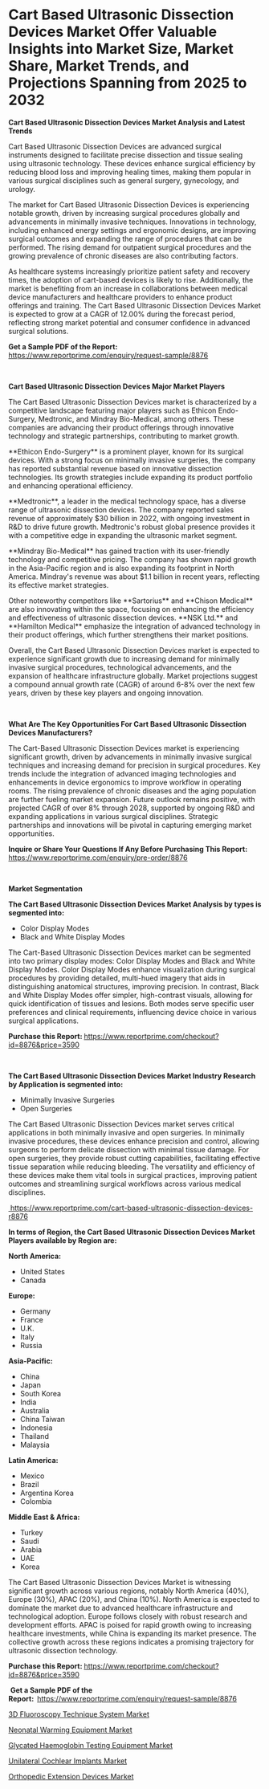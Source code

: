 <p><h1>Cart Based Ultrasonic Dissection Devices Market Offer Valuable Insights into Market Size, Market Share, Market Trends, and Projections Spanning from 2025 to 2032</h1></p><p><strong>Cart Based Ultrasonic Dissection Devices Market Analysis and Latest Trends</strong></p>
<p><p>Cart Based Ultrasonic Dissection Devices are advanced surgical instruments designed to facilitate precise dissection and tissue sealing using ultrasonic technology. These devices enhance surgical efficiency by reducing blood loss and improving healing times, making them popular in various surgical disciplines such as general surgery, gynecology, and urology. </p><p>The market for Cart Based Ultrasonic Dissection Devices is experiencing notable growth, driven by increasing surgical procedures globally and advancements in minimally invasive techniques. Innovations in technology, including enhanced energy settings and ergonomic designs, are improving surgical outcomes and expanding the range of procedures that can be performed. The rising demand for outpatient surgical procedures and the growing prevalence of chronic diseases are also contributing factors. </p><p>As healthcare systems increasingly prioritize patient safety and recovery times, the adoption of cart-based devices is likely to rise. Additionally, the market is benefiting from an increase in collaborations between medical device manufacturers and healthcare providers to enhance product offerings and training. The Cart Based Ultrasonic Dissection Devices Market is expected to grow at a CAGR of 12.00% during the forecast period, reflecting strong market potential and consumer confidence in advanced surgical solutions.</p></p>
<p><strong>Get a Sample PDF of the Report:&nbsp;</strong> <a href="https://www.reportprime.com/enquiry/request-sample/8876?utm_campaign=1080&utm_medium=2&utm_source=Github&utm_content=ia&utm_term=20032025&utm_id=cart-based-ultrasonic-dissection-devices">https://www.reportprime.com/enquiry/request-sample/8876</a></p>
<p>&nbsp;</p>
<p><strong>Cart Based Ultrasonic Dissection Devices Major Market Players</strong></p>
<p><p>The Cart Based Ultrasonic Dissection Devices market is characterized by a competitive landscape featuring major players such as Ethicon Endo-Surgery, Medtronic, and Mindray Bio-Medical, among others. These companies are advancing their product offerings through innovative technology and strategic partnerships, contributing to market growth.</p><p>**Ethicon Endo-Surgery** is a prominent player, known for its surgical devices. With a strong focus on minimally invasive surgeries, the company has reported substantial revenue based on innovative dissection technologies. Its growth strategies include expanding its product portfolio and enhancing operational efficiency.</p><p>**Medtronic**, a leader in the medical technology space, has a diverse range of ultrasonic dissection devices. The company reported sales revenue of approximately $30 billion in 2022, with ongoing investment in R&D to drive future growth. Medtronic's robust global presence provides it with a competitive edge in expanding the ultrasonic market segment.</p><p>**Mindray Bio-Medical** has gained traction with its user-friendly technology and competitive pricing. The company has shown rapid growth in the Asia-Pacific region and is also expanding its footprint in North America. Mindray's revenue was about $1.1 billion in recent years, reflecting its effective market strategies.</p><p>Other noteworthy competitors like **Sartorius** and **Chison Medical** are also innovating within the space, focusing on enhancing the efficiency and effectiveness of ultrasonic dissection devices. **NSK Ltd.** and **Hamilton Medical** emphasize the integration of advanced technology in their product offerings, which further strengthens their market positions.</p><p>Overall, the Cart Based Ultrasonic Dissection Devices market is expected to experience significant growth due to increasing demand for minimally invasive surgical procedures, technological advancements, and the expansion of healthcare infrastructure globally. Market projections suggest a compound annual growth rate (CAGR) of around 6-8% over the next few years, driven by these key players and ongoing innovation.</p></p>
<p>&nbsp;</p>
<p><strong>What Are The Key Opportunities For Cart Based Ultrasonic Dissection Devices Manufacturers?</strong></p>
<p><p>The Cart-Based Ultrasonic Dissection Devices market is experiencing significant growth, driven by advancements in minimally invasive surgical techniques and increasing demand for precision in surgical procedures. Key trends include the integration of advanced imaging technologies and enhancements in device ergonomics to improve workflow in operating rooms. The rising prevalence of chronic diseases and the aging population are further fueling market expansion. Future outlook remains positive, with projected CAGR of over 8% through 2028, supported by ongoing R&D and expanding applications in various surgical disciplines. Strategic partnerships and innovations will be pivotal in capturing emerging market opportunities.</p></p>
<p><strong>Inquire or Share Your Questions If Any Before Purchasing This Report:</strong> <a href="https://www.reportprime.com/enquiry/pre-order/8876?utm_campaign=1080&utm_medium=2&utm_source=Github&utm_content=ia&utm_term=20032025&utm_id=cart-based-ultrasonic-dissection-devices">https://www.reportprime.com/enquiry/pre-order/8876</a></p>
<p>&nbsp;</p>
<p><strong>Market Segmentation</strong></p>
<p><strong>The Cart Based Ultrasonic Dissection Devices Market Analysis by types is segmented into:</strong></p>
<p><ul><li>Color Display Modes</li><li>Black and White Display Modes</li></ul></p>
<p><p>The Cart-Based Ultrasonic Dissection Devices market can be segmented into two primary display modes: Color Display Modes and Black and White Display Modes. Color Display Modes enhance visualization during surgical procedures by providing detailed, multi-hued imagery that aids in distinguishing anatomical structures, improving precision. In contrast, Black and White Display Modes offer simpler, high-contrast visuals, allowing for quick identification of tissues and lesions. Both modes serve specific user preferences and clinical requirements, influencing device choice in various surgical applications.</p></p>
<p><strong>Purchase this Report:&nbsp;</strong><a href="https://www.reportprime.com/checkout?id=8876&price=3590&utm_campaign=1080&utm_medium=2&utm_source=Github&utm_content=ia&utm_term=20032025&utm_id=cart-based-ultrasonic-dissection-devices">https://www.reportprime.com/checkout?id=8876&price=3590</a></p>
<p>&nbsp;</p>
<p><strong>The Cart Based Ultrasonic Dissection Devices Market Industry Research by Application is segmented into:</strong></p>
<p><ul><li>Minimally Invasive Surgeries</li><li>Open Surgeries</li></ul></p>
<p><p>The Cart Based Ultrasonic Dissection Devices market serves critical applications in both minimally invasive and open surgeries. In minimally invasive procedures, these devices enhance precision and control, allowing surgeons to perform delicate dissection with minimal tissue damage. For open surgeries, they provide robust cutting capabilities, facilitating effective tissue separation while reducing bleeding. The versatility and efficiency of these devices make them vital tools in surgical practices, improving patient outcomes and streamlining surgical workflows across various medical disciplines.</p></p>
<p><a href="https://www.reportprime.com/cart-based-ultrasonic-dissection-devices-r8876?utm_campaign=1080&utm_medium=2&utm_source=Github&utm_content=ia&utm_term=20032025&utm_id=cart-based-ultrasonic-dissection-devices">&nbsp;https://www.reportprime.com/cart-based-ultrasonic-dissection-devices-r8876</a></p>
<p><strong>In terms of Region, the Cart Based Ultrasonic Dissection Devices Market Players available by Region are:</strong></p>
<p>
    <p> <strong> North America: </strong>
        <ul>
            <li>United States</li>
            <li>Canada</li>
        </ul>
        </p> 
    <p> <strong> Europe: </strong>
        <ul>
            <li>Germany</li>
            <li>France</li>
            <li>U.K.</li>
            <li>Italy</li>
            <li>Russia</li>
        </ul>
        </p> 
    <p> <strong> Asia-Pacific: </strong>
        <ul>
            <li>China</li>
            <li>Japan</li>
            <li>South Korea</li>
            <li>India</li>
            <li>Australia</li>
            <li>China Taiwan</li>
            <li>Indonesia</li>
            <li>Thailand</li>
            <li>Malaysia</li>
        </ul>
        </p> 
    <p> <strong> Latin America: </strong>
        <ul>
            <li>Mexico</li>
            <li>Brazil</li>
            <li>Argentina Korea</li>
            <li>Colombia</li>
        </ul>
        </p> 
    <p> <strong> Middle East & Africa: </strong>
        <ul>
            <li>Turkey</li>
            <li>Saudi</li>
            <li>Arabia</li>
            <li>UAE</li>
            <li>Korea</li>
        </ul>
    </p>
    </p>
<p><p>The Cart Based Ultrasonic Dissection Devices Market is witnessing significant growth across various regions, notably North America (40%), Europe (30%), APAC (20%), and China (10%). North America is expected to dominate the market due to advanced healthcare infrastructure and technological adoption. Europe follows closely with robust research and development efforts. APAC is poised for rapid growth owing to increasing healthcare investments, while China is expanding its market presence. The collective growth across these regions indicates a promising trajectory for ultrasonic dissection technology.</p></p>
<p><strong>Purchase this Report: </strong><a href="https://www.reportprime.com/checkout?id=8876&price=3590&utm_campaign=1080&utm_medium=2&utm_source=Github&utm_content=ia&utm_term=20032025&utm_id=cart-based-ultrasonic-dissection-devices">https://www.reportprime.com/checkout?id=8876&price=3590</a></p>
<p>&nbsp;<strong>Get a Sample PDF of the Report:&nbsp;&nbsp;</strong><a href="https://www.reportprime.com/enquiry/request-sample/8876?utm_campaign=1080&utm_medium=2&utm_source=Github&utm_content=ia&utm_term=20032025&utm_id=cart-based-ultrasonic-dissection-devices">https://www.reportprime.com/enquiry/request-sample/8876</a></p>
<p><strong></strong></p>
<p><p><a href="https://github.com/sacmatidora/Market-Research-Report-List-1/blob/main/3d-fluoroscopy-technique-system-market.md?utm_campaign=1080&utm_medium=2&utm_source=Github&utm_content=ia&utm_term=20032025&utm_id=cart-based-ultrasonic-dissection-devices">3D Fluoroscopy Technique System Market</a></p><p><a href="https://github.com/airitaursela/Market-Research-Report-List-1/blob/main/neonatal-warming-equipment-market.md?utm_campaign=1080&utm_medium=2&utm_source=Github&utm_content=ia&utm_term=20032025&utm_id=cart-based-ultrasonic-dissection-devices">Neonatal Warming Equipment Market</a></p><p><a href="https://github.com/zalubakoraka/Market-Research-Report-List-1/blob/main/glycated-haemoglobin-testing-equipment-market.md?utm_campaign=1080&utm_medium=2&utm_source=Github&utm_content=ia&utm_term=20032025&utm_id=cart-based-ultrasonic-dissection-devices">Glycated Haemoglobin Testing Equipment Market</a></p><p><a href="https://github.com/yaldotiedegq/Market-Research-Report-List-1/blob/main/unilateral-cochlear-implants-market.md?utm_campaign=1080&utm_medium=2&utm_source=Github&utm_content=ia&utm_term=20032025&utm_id=cart-based-ultrasonic-dissection-devices">Unilateral Cochlear Implants Market</a></p><p><a href="https://github.com/shiahbuyerin/Market-Research-Report-List-1/blob/main/orthopedic-extension-devices-market.md?utm_campaign=1080&utm_medium=2&utm_source=Github&utm_content=ia&utm_term=20032025&utm_id=cart-based-ultrasonic-dissection-devices">Orthopedic Extension Devices Market</a></p></p>